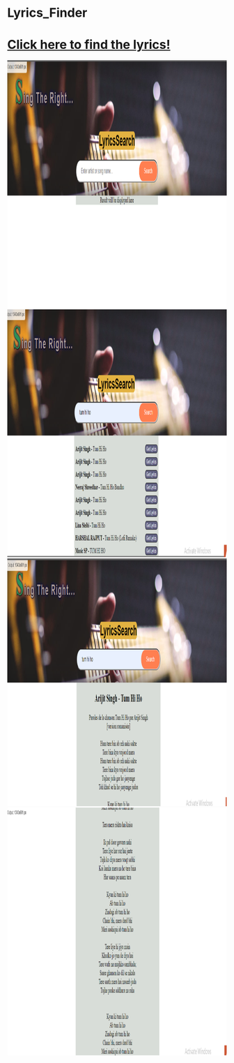 # Lyrics_Finder
<!DOCTYPE html>
<html>
<head>
    <!-- Information about the page -->
    <!--This is the comment tag-->   
    
</head>
 
<body>
    <!--Contents of the webpage-->
    <h1><a href="https://akshitshukla.github.io/Lyrics_Finder/">Click here to find the lyrics!</a></h1>
<img src="https://github.com/akshitshukla/Lyrics_Finder/blob/main/Screenshot%202022-06-16%20204052.png"  width="1337" height="568"></br>
<img src="https://github.com/akshitshukla/Lyrics_Finder/blob/main/Screenshot%202022-06-16%20211824.png"  width="1337" height="568"></br> 
<img src="https://github.com/akshitshukla/Lyrics_Finder/blob/main/Screenshot%202022-06-16%20214557.png"  width="1337" height="568"></br>  
<img src="https://github.com/akshitshukla/Lyrics_Finder/blob/main/Screenshot%202022-06-16%20214627.png"  width="1337" height="568"></p>   
    
   
</body>
 
</html>

